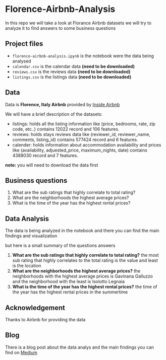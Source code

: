 # Florence-Airbnb-Analysis

In this repo we will take a look at Florance Airbnb datasets we will try to analyze it to find answers to some business questions

## Project files

* `florence-airbnb-analysis.ipynb` is the notebook were the data being analysed
* `calendar.csv` is the calendar data **(need to be downloaded)**
* `reviews.csv` is the reviews data **(need to be downloaded)**
* `listings.csv` is the listings data **(need to be downloaded)**

## Data

Data is **Florence, Italy Airbnb** provided by [Inside Airbnb](http://insideairbnb.com/get-the-data.html)

We will have a brief description of the datasets:

* listings: holds all the listing information like (price, bedrooms, rate, zip code, etc..) contains 12022 record and 106 features.
* reviews: holds stays reviews data like (reviewer_id, reviewer_name, comments, listing_id) contains 577424 record and 6 features.
* calender: holds information about accommodation availability and prices like (availability, adjuested_price, maximum_nights, date) contains 4388030 record and 7 features.

**note:** you will need to download the data first

## Business questions

1. What are the sub ratings that highly correlate to total rating?
2. What are the neighborhoods the highest average prices?
3. What is the time of the year has the highest rental prices?

## Data Analysis

The data is being analyzed in the notebook and there you can find the main findings and visualization

but here is a small summary of the questions answers

1. **What are the sub ratings that highly correlate to total rating?** the most sub rating that highly correlates to the total rating is the value and least is the location
2. **What are the neighborhoods the highest average prices?** the neighborhoods with the highest average prices is Gavinana Galluzzo and the neighborhood with the least is Isolotto Legnaia
3. **What is the time of the year has the highest rental prices?** the time of the year has the highest rental prices in the summertime

## Acknowledgement

Thanks to Airbnb for providing the data

## Blog

There is a blog post about the data analys and the main findings you can find on [Medium](https://medium.com/@Mohammad.A.7/florence-airbnb-analysis-5d88194b5e66)
